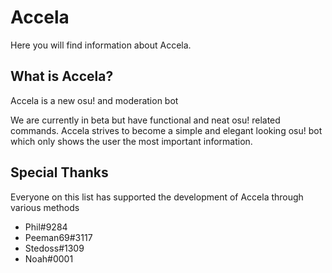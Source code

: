 # Accela

Here you will find information about Accela.

## What is Accela?

Accela is a new osu! and moderation bot

We are currently in beta but have functional and neat osu! related commands. Accela strives to become a simple and elegant looking osu! bot which only shows the user the most important information.

## Special Thanks

Everyone on this list has supported the development of Accela through various methods

- Phil#9284
- Peeman69#3117
- Stedoss#1309
- Noah#0001